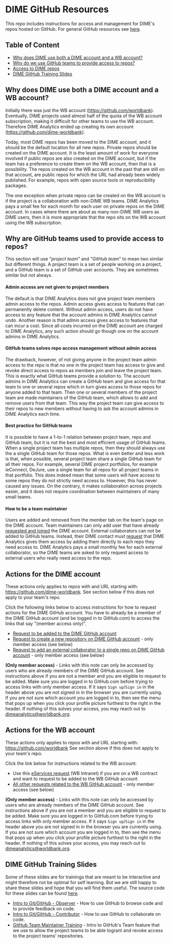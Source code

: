 # DIME GitHub Resources

This repo includes instructions for access and management
for DIME's repos hosted on GitHub.
For general GitHub resources see [here](https://osf.io/e54gy/).

## Table of Content

* [Why does DIME use both a DIME account and a WB account?](#why-does-dime-use-both-a-dime-account-and-a-wb-account)
* [Why do we use GitHub teams to provide access to repos?](#why-does-dime-use-both-a-dime-account-and-a-wb-account)
* [Access to DIME repos](#actions-for-the-dime-account)
* [DIME GitHub Training Slides](#dime-github-training-slides)

## Why does DIME use both a DIME account and a WB account?

Initially there was just the WB account (https://github.com/worldbank).
Eventually, DIME projects used almost half of the quota
of the WB account subscription,
making it difficult for other teams to use the WB account.
Therefore DIME Analytics ended up
creating its own account (https://github.com/dime-worldbank).

Today, most DIME repos has been moved to the DIME account,
and it should be the default location for all new repos.
Private repos should be created on the DIME account.
It is the least amount of work for everyone involved if public repos
are also created on the DIME account,
but if the team has a preference to create them on the WB account,
then that is a possibility.
The repos created on the WB account in the past that are still on that account,
are public repos for which the URL had already been widely published.
For example, repos with open source tools or reproducibility packages.

The one exception when private repos can be created on the WB account
is if the project is a collaboration with non-DIME WB teams.
DIME Analytics pays a small fee for each month for each user
on private repos on the DIME account.
In cases where there are about as many non-DIME WB users as DIME users,
then it is more appropriate that the repo
sits on the WB account using the WB subscription.

## Why are GitHub teams used to provide access to repos?

This section will use "_project team_" and "_GitHub team_"
to mean two similar but different things.
A project team is a set of people working on a project,
and a GitHub team is a set of GitHub user accounts.
They are sometimes similar but not always.

#### Admin access are not given to project members

The default is that DIME Analytics does not
give project team members admin access to the repos.
Admin access gives access to features that can permanently delete content.
Without admin access, users do not have access to any feature that
the account admins in DIME Analytics cannot undo.
Another reason is that admin access gives access
to features that can incur a cost.
Since all costs incurred on the DIME account are charged to DIME Analytics,
any such action should go though one on the account admins in DIME Analytics.

#### GitHub teams solves repo access management without admin access

The drawback, however, of not giving anyone in the project team
admin access to the repo is that no one in the project team has access to
give and revoke direct access to repos
as members join and leave the project team.
This is exactly what GitHub teams provide a solution to.
The account admins in DIME Analytics can create a GitHub team and
give access for that team to one or several repos
which in turn gives access to those repos for anyone added to that team.
Then one or several members of the project team
are made maintainers of the GitHub team,
which allows to add and remove users from that team.
This way the project team can give access to their repos to new members
without having to ask the account admins in DIME Analytics each time.

#### Best practice for GitHub teams

It is possible to have a 1-to-1 relation
between project team, repo and GitHub team,
but it is not the best and most efficient usage of GitHub teams.
When a single project team has multiple repos,
then they should always use the a single GitHub team for those repos.
What is even better and less work is that, when possible,
several project team share a single GitHub team for all their repos.
For example, several DIME project portfolios, for example ieConnect, DeJure,
use a single team for all repos for all project teams in that portfolio.
This does indeed mean that some users will have access
to some repos they do not strictly need access to.
However, this has never caused any issues.
On the contrary, it makes collaboration across projects easier,
and it does not require coordination between maintainers of many small teams.

#### How to be a team maintainer

Users are added and removed from the member tab
on the team's page on the DIME account.
Team maintainers can only add user that have already
[requested and joined](#actions-for-the-dime-account) the DIME account.
External collaborators can not be added to GitHub teams.
Instead, their DIME contact must [request](#actions-for-the-dime-account)
that DIME Analytics gives them access
by adding them directly to each repo they need access to.
DIME Analytics pays a small monthly fee for each external collaborator,
so the DIME teams are asked to only request access to external users
who really need access to the repo.

## Actions for the DIME account

These actions only applies to repos with and URL starting with: https://github.com/dime-worldbank.
See section below if this does not apply to your team's repo.

Click the following links below to access instructions for how to request actions for the DIME GitHub account. You have to already be a member of the DIME GitHub account (and be logged in to GitHub.com) to access the links that say "(member access only)".

* [Request to be added to the DIME GitHub account](https://github.com/dime-worldbank/dime-account-admin/blob/main/instructions/request-access-dime-org.md)
* [Request to create a new repository on DIME GitHub account](https://github.com/dime-worldbank/dime-account-admin-private/blob/main/instructions/request-new-repo-dime-org.md) - only member access (see below)
* [Request to add an external collaborator to a single repo on DIME GitHub account](https://github.com/dime-worldbank/dime-account-admin-private/blob/main/instructions/add-external-collaborator-dime-org.md) - only member access (see below)

**(Only member access)** - Links with this note can only be accessed by users who are already members of the DIME GitHub account. 
See instructions above if you are not a member and you are eligible to request to be added. 
Make sure you are logged in to GitHub.com before trying to access links with only member access. 
If it says `Sign up`/`Sign in` in the header above you are not signed in in the browser you are currently using. 
If you are not sure which account you are logged in to, 
then see the menu that pops up when you click your profile picture furthest to the right in the header. 
If nothing of this solves your access, you may reach out to dimeanalytics@worldbank.org.

## Actions for the WB account

These actions only applies to repos with and URL starting with: https://github.com/worldbank
See section above if this does not apply to your team's repo.

Click the link below for instructions related to the WB account:

* Use this [eServices request](https://worldbankgroup.service-now.com/wbg?id=wbg_sc_catalog&sys_id=910e1739db1a54903c5960ab13961912) (WB Intranet) if you are on a WB contract and want to request to be added to the WB GitHub account
* [All other requests related to the WB GitHub account](https://github.com/dime-worldbank/dime-account-admin-private/blob/main/instructions/wb-github-account.md)  - only member access (see below)

**(Only member access)** - Links with this note can only be accessed by users who are already members of the DIME GitHub account. 
See instructions above if you are not a member and you are eligible to request to be added. 
Make sure you are logged in to GitHub.com before trying to access links with only member access. 
If it says `Sign up`/`Sign in` in the header above you are not signed in in the browser you are currently using. 
If you are not sure which account you are logged in to, 
then see the menu that pops up when you click your profile picture furthest to the right in the header. 
If nothing of this solves your access, you may reach out to dimeanalytics@worldbank.org.

## DIME GitHub Training Slides

Some of these slides are for trainings that are meant to be interactive and might therefore not be optimal for self learning. But we are still happy to share these slides and hope that you will find them useful. The source code for these slides can be found [here](https://github.com/worldbank/dime-github-trainings/tree/main/GitHub-trainings).

* [Intro to Git/GitHub - Observer](https://osf.io/a2htb/) - How to use GitHub to browse code and to provide feedback on code.
* [Intro to Git/GitHub - Contributor](https://osf.io/2mz4j/) - How to use GitHub to collaborate on code.
* [GitHub Team Maintainer Training](https://osf.io/arpyc/) - Intro to GitHub's Team feature that we use to allow the project teams to be able togrant and revoke access to the project teams' repositories.
